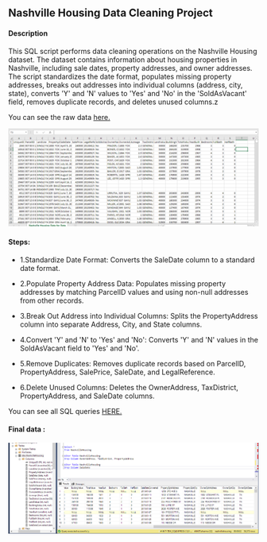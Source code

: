 ## Nashville Housing Data Cleaning Project
#### Description

This SQL script performs data cleaning operations on the Nashville Housing dataset. The dataset contains information about housing properties in Nashville, including sale dates, property addresses, and owner addresses. The script standardizes the date format, populates missing property addresses, breaks out addresses into individual columns (address, city, state), converts 'Y' and 'N' values to 'Yes' and 'No' in the 'SoldAsVacant' field, removes duplicate records, and deletes unused columns.z

You can see the raw data [here.](https://github.com/As2909/Projects/blob/main/SQL%20-%20Data%20Cleaning/Files/Nashville%20Housing%20Data%20for%20Data%20Cleaning%201.csv)

![alt text](https://github.com/As2909/Projects/blob/main/SQL%20-%20Data%20Cleaning/Files/Raw%20Data.png)

#### Steps:
- 1.Standardize Date Format: Converts the SaleDate column to a standard date format.

- 2.Populate Property Address Data: Populates missing property addresses by matching ParcelID values and using non-null addresses from other records.

- 3.Break Out Address into Individual Columns: Splits the PropertyAddress column into separate Address, City, and State columns.

- 4.Convert 'Y' and 'N' to 'Yes' and 'No': Converts 'Y' and 'N' values in the SoldAsVacant field to 'Yes' and 'No'.

- 5.Remove Duplicates: Removes duplicate records based on ParcelID, PropertyAddress, SalePrice, SaleDate, and LegalReference.

- 6.Delete Unused Columns: Deletes the OwnerAddress, TaxDistrict, PropertyAddress, and SaleDate columns.

You can see all SQL queries [HERE.](https://github.com/As2909/Projects/blob/main/SQL%20-%20Data%20Cleaning/Files/Data%20Cleaning.sql)

#### Final data :
![alt text](https://github.com/As2909/Projects/blob/main/SQL%20-%20Data%20Cleaning/Files/Final_table.png)
